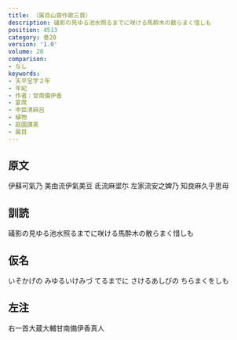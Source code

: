 ```yaml
---
title: （属目山齋作歌三首）
description: 礒影の見ゆる池水照るまでに咲ける馬酔木の散らまく惜しも
position: 4513
category: 巻20
version: '1.0'
volume: 20
comparison:
- なし
keywords:
- 天平宝字２年
- 年紀
- 作者：甘南備伊香
- 宴席
- 中臣清麻呂
- 植物
- 庭園讃美
- 属目
---
```


## 原文

伊蘇可氣乃 美由流伊氣美豆 氐流麻埿尓 左家流安之婢乃 知良麻久乎思母

## 訓読

礒影の見ゆる池水照るまでに咲ける馬酔木の散らまく惜しも

## 仮名

いそかげの みゆるいけみづ てるまでに さけるあしびの ちらまくをしも

## 左注

右一首大蔵大輔甘南備伊香真人
